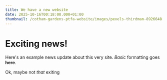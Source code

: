 ```yaml
---
title: We have a new website
date: 2025-10-16T00:18:00.000+01:00
thumbnail: /cotham-gardens-ptfa-website/images/pexels-thirdman-8926648.jpg
---
```

# Exciting news!

Here's an example news update about this very site. *Basic* formatting goes **here**.

Ok, maybe not *that* exiting
